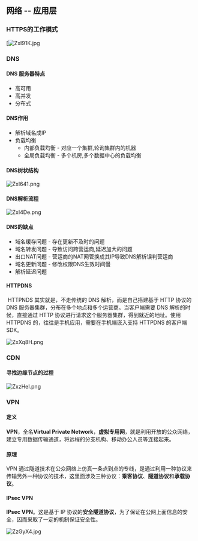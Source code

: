 ## 网络  -- 应用层

### HTTPS的工作模式

[![ZxI91K.jpg](https://s2.ax1x.com/2019/07/20/ZxI91K.jpg)

### DNS

#### DNS 服务器特点

+ 高可用
+ 高并发
+ 分布式

#### DNS作用

+ 解析域名成IP
+ 负载均衡
  + 内部负载均衡 - 对应一个集群,轮询集群内的机器
  + 全局负载均衡 - 多个机房,多个数据中心的负载均衡

#### DNS树状结构

![ZxI641.png](https://s2.ax1x.com/2019/07/20/ZxI641.png)

#### DNS解析流程

![ZxI4De.png](https://s2.ax1x.com/2019/07/20/ZxI4De.png)

#### DNS的缺点

+ 域名缓存问题 - 存在更新不及时的问题
+ 域名转发问题 - 导致访问跨营运商,延迟加大的问题
+ 出口NAT问题 - 营运商的NAT网管换成其IP导致DNS解析误判营运商
+ 域名更新问题 - 修改权限DNS生效时间慢
+ 解析延迟问题

#### HTTPDNS

​	HTTPNDS 其实就是，不走传统的 DNS 解析，而是自己搭建基于 HTTP 协议的 DNS 服务器集群，分布在多个地点和多个运营商。当客户端需要 DNS 解析的时候，直接通过 HTTP 协议进行请求这个服务器集群，得到就近的地址。使用 HTTPDNS 的，往往是手机应用，需要在手机端嵌入支持 HTTPDNS 的客户端 SDK。

![ZxXq8H.png](https://s2.ax1x.com/2019/07/20/ZxXq8H.png)

### CDN

#### 寻找边缘节点的过程

![ZxzHeI.png](https://s2.ax1x.com/2019/07/20/ZxzHeI.png)

### VPN

#### 定义

<strong>VPN</strong>，全名<strong>Virtual Private Network</strong>，<strong>虚拟专用网</strong>，就是利用开放的公众网络，建立专用数据传输通道，将远程的分支机构、移动办公人员等连接起来。

#### 原理

VPN 通过隧道技术在公众网络上仿真一条点到点的专线，是通过利用一种协议来传输另外一种协议的技术，这里面涉及三种协议：<strong>乘客协议</strong>、<strong>隧道协议</strong>和<strong>承载协议</strong>。

#### IPsec VPN

<strong>IPsec VPN</strong>。这是基于 IP 协议的<strong>安全隧道协议</strong>，为了保证在公网上面信息的安全，因而采取了一定的机制保证安全性。

![ZzGyX4.jpg](https://s2.ax1x.com/2019/07/20/ZzGyX4.jpg)